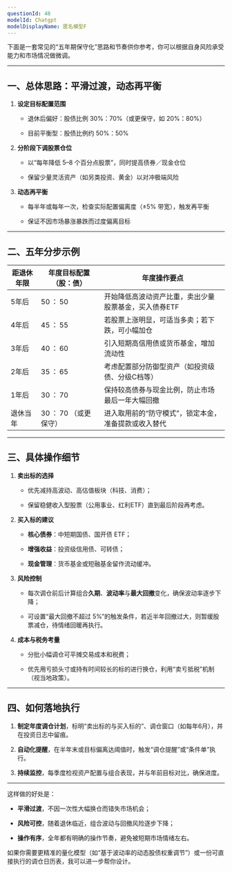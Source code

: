 ```yaml
---
questionId: 48
modelId: Chatgpt
modelDisplayName: 匿名模型F
---
```

下面是一套常见的“五年期保守化”思路和节奏供你参考，你可以根据自身风险承受能力和市场情况做微调。

---

## 一、总体思路：平滑过渡，动态再平衡

1. **设定目标配置范围**
    
    - 退休后偏好：股债比例 30%：70%（或更保守，如 20%：80%）
        
    - 目前平衡型：股债比例约 50%：50%
        
2. **分阶段下调股票仓位**
    
    - 以“每年降低 5–8 个百分点股票”，同时提高债券／现金仓位
        
    - 保留少量灵活资产（如另类投资、黄金）以对冲极端风险
        
3. **动态再平衡**
    
    - 每半年或每年一次，检查实际配置偏离度（±5% 带宽），触发再平衡
        
    - 保证不因市场暴涨暴跌而过度偏离目标
        

---

## 二、五年分步示例

|距退休年限|年度目标配置（股：债）|年度操作要点|
|---|---|---|
|5年后|50 ： 50|开始降低高波动资产比重，卖出少量股票基金，买入债券ETF|
|4年后|45 ： 55|若股票上涨明显，可适当多卖；若下跌，可小幅加仓|
|3年后|40 ： 60|引入短期高信用债或货币基金，增加流动性|
|2年后|35 ： 65|考虑配置部分防御型资产（如投资级债、分级C档等）|
|1年后|30 ： 70|保持较高债券与现金比例，防止市场最后一年大幅回撤|
|退休当年|30 ： 70 （或更保守）|进入取用前的“防守模式”，锁定本金，准备提款或收入替代|

---

## 三、具体操作细节

1. **卖出标的选择**
    
    - 优先减持高波动、高估值板块（科技、消费）；
        
    - 保留稳健收入型股票（公用事业、红利ETF）直到最后阶段再考虑。
        
2. **买入标的建议**
    
    - **核心债券**：中短期国债、国开债 ETF；
        
    - **增强收益**：投资级信用债、可转债；
        
    - **现金管理**：货币基金或短融基金留作流动缓冲。
        
3. **风险控制**
    
    - 每次调仓前后计算组合**久期**、**波动率**与**最大回撤**变化，确保波动率逐步下降；
        
    - 可设置“最大回撤不超过 5%”的触发条件，若近半年回撤过大，则暂缓股票减仓，待情绪回暖再执行。
        
4. **成本与税务考量**
    
    - 分批小幅调仓可平摊交易成本和税费；
        
    - 优先用亏损头寸或持有时间较长的标的进行换仓，利用“卖亏抵税”机制（视当地政策）。
        

---

## 四、如何落地执行

1. **制定年度调仓计划**，标明“卖出标的与买入标的”、调仓窗口（如每年6月），并在投资日志中留痕。
    
2. **自动化提醒**，在半年末或目标偏离达阈值时，触发“调仓提醒”或“条件单”执行。
    
3. **持续监控**，每季度检视资产配置与组合表现，并与年前目标对比，确保进度。
    

---

这样做的好处是：

- **平滑过渡**，不因一次性大幅换仓而错失市场机会；
    
- **风险可控**，随着退休临近，组合波动与回撤风险逐步下降；
    
- **操作有序**，全年都有明确的操作节奏，避免被短期市场情绪左右。
    

如果你需要更精准的量化模型（如“基于波动率的动态股债权重调节”）或一份可直接执行的调仓日历表，我可以进一步帮你设计。